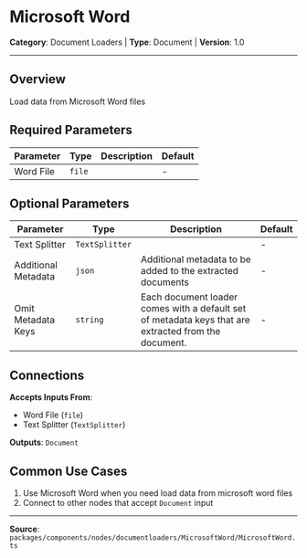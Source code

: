 # Microsoft Word

**Category**: Document Loaders | **Type**: Document | **Version**: 1.0

---

## Overview

Load data from Microsoft Word files

## Required Parameters

| Parameter | Type | Description | Default |
|-----------|------|-------------|---------|
| Word File | `file` |  | - |

## Optional Parameters

| Parameter | Type | Description | Default |
|-----------|------|-------------|---------|
| Text Splitter | `TextSplitter` |  | - |
| Additional Metadata | `json` | Additional metadata to be added to the extracted documents | - |
| Omit Metadata Keys | `string` | Each document loader comes with a default set of metadata keys that are extracted from the document. | - |

## Connections

**Accepts Inputs From**:
- Word File (`file`)
- Text Splitter (`TextSplitter`)

**Outputs**: `Document`

## Common Use Cases

1. Use Microsoft Word when you need load data from microsoft word files
2. Connect to other nodes that accept `Document` input

---

**Source**: `packages/components/nodes/documentloaders/MicrosoftWord/MicrosoftWord.ts`